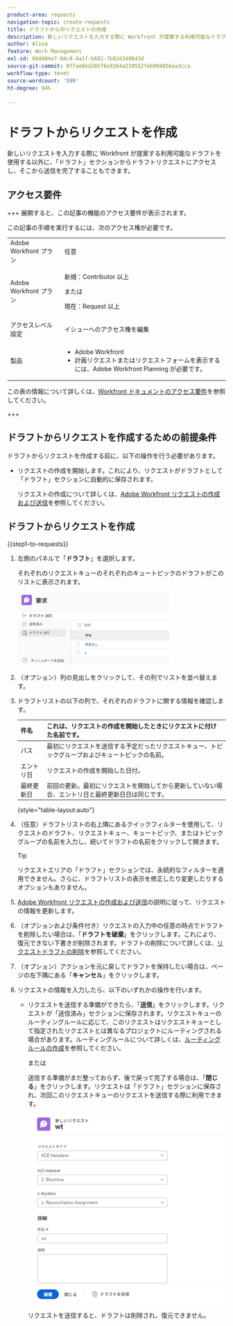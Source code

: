 ```yaml
---
product-area: requests
navigation-topic: create-requests
title: ドラフトからのリクエストの作成
description: 新しいリクエストを入力する際に Workfront が提案する利用可能なドラフトを使用する以外に、「ドラフト」セクションからドラフトリクエストにアクセスし、そこから送信を完了することもできます。
author: Alina
feature: Work Management
exl-id: 664004e7-04c8-4a1f-b682-7b82d349643d
source-git-commit: 0ffae8ed285f6e9164a239552feb90465bea3cca
workflow-type: tm+mt
source-wordcount: '599'
ht-degree: 94%

---
```


# ドラフトからリクエストを作成

新しいリクエストを入力する際に Workfront が提案する利用可能なドラフトを使用する以外に、「ドラフト」セクションからドラフトリクエストにアクセスし、そこから送信を完了することもできます。

## アクセス要件

+++ 展開すると、この記事の機能のアクセス要件が表示されます。

この記事の手順を実行するには、次のアクセス権が必要です。

<table style="table-layout:auto"> 
 <col> 
 <col> 
 <tbody> 
  <tr> 
   <td role="rowheader">Adobe Workfront プラン</td> 
   <td> <p>任意 </p> </td> 
  </tr> 
  <tr> 
   <td role="rowheader">Adobe Workfront プラン</td> 
   <td> <p>新規：Contributor 以上</p>
   または
   <p>現在：Request 以上</p>
    </td> 
  </tr> 
  <tr> 
   <td role="rowheader">アクセスレベル設定</td> 
   <td> <p>イシューへのアクセス権を編集</p>  </td> 
  </tr> 
  <tr> 
   <td role="rowheader"> 製品</td> 
   <td> <ul><li>Adobe Workfront</li><li>計画リクエストまたはリクエストフォームを表示するには、Adobe Workfront Planning が必要です。</td> 
  </tr> 
 </tbody> 
</table>

この表の情報について詳しくは、[Workfront ドキュメントのアクセス要件](/help/quicksilver/administration-and-setup/add-users/access-levels-and-object-permissions/access-level-requirements-in-documentation.md)を参照してください。

+++

## ドラフトからリクエストを作成するための前提条件

ドラフトからリクエストを作成する前に、以下の操作を行う必要があります。

* リクエストの作成を開始します。これにより、リクエストがドラフトとして「ドラフト」セクションに自動的に保存されます。

  リクエストの作成について詳しくは、[Adobe Workfront リクエストの作成および送信](../../../manage-work/requests/create-requests/create-submit-requests.md)を参照してください。

## ドラフトからリクエストを作成

{{step1-to-requests}}

1. 左側のパネルで「**ドラフト**」を選択します。

   それぞれのリクエストキューのそれぞれのキュートピックのドラフトがこのリストに表示されます。

   ![](assets/nwe-drafts-section-with-list-of-drafts-350x169.png)

1. （オプション）列の見出しをクリックして、その列でリストを並べ替えます。

1. ドラフトリストの以下の列で、それぞれのドラフトに関する情報を確認します。

   | 件名 | これは、リクエストの作成を開始したときにリクエストに付けた名前です。 |
   |---|---|
   | パス | 最初にリクエストを送信する予定だったリクエストキュー、トピックグループおよびキュートピックの名前。 |
   | エントリ日 | リクエストの作成を開始した日付。 |
   | 最終更新日 | 前回の更新。最初にリクエストを開始してから更新していない場合、エントリ日と最終更新日日は同じです。 |

   {style="table-layout:auto"}

1. （任意）ドラフトリストの右上隅にあるクイックフィルターを使用して、リクエストのドラフト、リクエストキュー、キュートピック、またはトピックグループの名前を入力し、続いてドラフトの名前をクリックして開きます。

   >[!TIP]
   >
   >リクエストエリアの「ドラフト」セクションでは、永続的なフィルターを適用できません。さらに、ドラフトリストの表示を修正したり変更したりするオプションもありません。

1. [Adobe Workfront リクエストの作成および送信](../../../manage-work/requests/create-requests/create-submit-requests.md)の説明に従って、リクエストの情報を更新します。
1. （オプションおよび条件付き）リクエストの入力中の任意の時点でドラフトを削除したい場合は、「**ドラフトを破棄**」をクリックします。これにより、復元できない下書きが削除されます。ドラフトの削除について詳しくは、[リクエストドラフトの削除](../../../manage-work/requests/create-requests/delete-request-draft.md)を参照してください。

1. （オプション）アクションを元に戻してドラフトを保持したい場合は、ページの左下隅にある「**キャンセル**」をクリックします。

1. リクエストの情報を入力したら、以下のいずれかの操作を行います。

   * リクエストを送信する準備ができたら、「**送信**」をクリックします。リクエストが「送信済み」セクションに保存されます。リクエストキューのルーティングルールに応じて、このリクエストはリクエストキューとして指定されたリクエストとは異なるプロジェクトにルーティングされる場合があります。ルーティングルールについて詳しくは、[ルーティングルールの作成](../../../manage-work/requests/create-and-manage-request-queues/create-routing-rules.md)を参照してください。

     または

     送信する準備がまだ整っておらず、後で戻って完了する場合は、「**閉じる**」をクリックします。リクエストは「ドラフト」セクションに保存され、次回このリクエストキューのリクエストを送信する際に利用できます。

     ![](assets/nwe-submit-close-discard-draft-buttons-on-new-request-350x340.png)

     リクエストを送信すると、ドラフトは削除され、復元できません。
